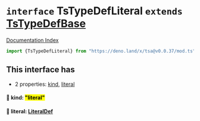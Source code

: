 # `interface` TsTypeDefLiteral `extends` [TsTypeDefBase](../private.interface.TsTypeDefBase/README.md)

[Documentation Index](../README.md)

```ts
import {TsTypeDefLiteral} from "https://deno.land/x/tsa@v0.0.37/mod.ts"
```

## This interface has

- 2 properties:
[kind](#-kind-literal),
[literal](#-literal-literaldef)


#### 📄 kind: <mark>"literal"</mark>



#### 📄 literal: [LiteralDef](../type.LiteralDef/README.md)



